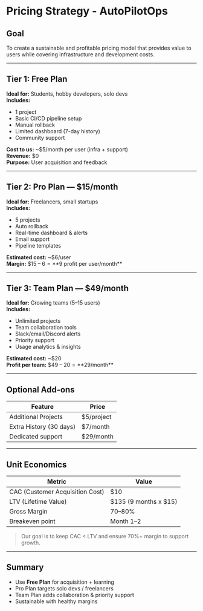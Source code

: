 #  Pricing Strategy - AutoPilotOps

##  Goal

To create a sustainable and profitable pricing model that provides value to users while covering infrastructure and development costs.

---

## Tier 1: Free Plan

**Ideal for:** Students, hobby developers, solo devs  
**Includes:**

- 1 project
- Basic CI/CD pipeline setup
- Manual rollback
- Limited dashboard (7-day history)
- Community support

**Cost to us:** ~$5/month per user (infra + support)  
**Revenue:** $0  
**Purpose:** User acquisition and feedback

---

##  Tier 2: Pro Plan — $15/month

**Ideal for:** Freelancers, small startups  
**Includes:**

- 5 projects
- Auto rollback
- Real-time dashboard & alerts
- Email support
- Pipeline templates

**Estimated cost:** ~$6/user  
**Margin:** $15 – $6 = **$9 profit per user/month**

---

##  Tier 3: Team Plan — $49/month

**Ideal for:** Growing teams (5–15 users)  
**Includes:**

- Unlimited projects
- Team collaboration tools
- Slack/email/Discord alerts
- Priority support
- Usage analytics & insights

**Estimated cost:** ~$20  
**Profit per team:** $49 – $20 = **$29/month**

---

##  Optional Add-ons

| Feature                 | Price         |
|--------------------------|---------------|
| Additional Projects      | $5/project    |
| Extra History (30 days)  | $7/month      |
| Dedicated support        | $29/month     |

---

##  Unit Economics

| Metric                  | Value                  |
|--------------------------|------------------------|
| CAC (Customer Acquisition Cost) | $10              |
| LTV (Lifetime Value)     | $135 (9 months x $15)  |
| Gross Margin             | 70–80%                 |
| Breakeven point          | Month 1–2              |

> Our goal is to keep CAC < LTV and ensure 70%+ margin to support growth.

---

##  Summary

- Use **Free Plan** for acquisition + learning
- Pro Plan targets solo devs / freelancers
- Team Plan adds collaboration & priority support
- Sustainable with healthy margins

